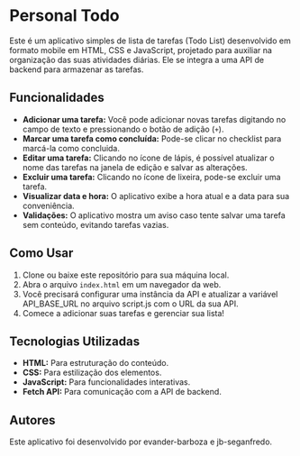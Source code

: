 # Personal Todo

Este é um aplicativo simples de lista de tarefas (Todo List) desenvolvido em formato mobile em HTML, CSS e JavaScript, projetado para auxiliar na organização das suas atividades diárias. Ele se integra a uma API de backend para armazenar as tarefas.

## Funcionalidades

- **Adicionar uma tarefa:** Você pode adicionar novas tarefas digitando no campo de texto e pressionando o botão de adição (`+`).
- **Marcar uma tarefa como concluída:** Pode-se clicar no checklist para marcá-la como concluida.
- **Editar uma tarefa:** Clicando no ícone de lápis, é possível atualizar o nome das tarefas na janela de edição e salvar as alterações.
- **Excluir uma tarefa:** Clicando no ícone de lixeira, pode-se excluir uma tarefa.
- **Visualizar data e hora:** O aplicativo exibe a hora atual e a data para sua conveniência.
- **Validações:** O aplicativo mostra um aviso caso tente salvar uma tarefa sem conteúdo, evitando tarefas vazias.

## Como Usar

1. Clone ou baixe este repositório para sua máquina local.
2. Abra o arquivo `index.html` em um navegador da web.
3. Você precisará configurar uma instância da API e atualizar a variável API_BASE_URL no arquivo script.js com o URL da sua API.
4. Comece a adicionar suas tarefas e gerenciar sua lista!

## Tecnologias Utilizadas

- **HTML:** Para estruturação do conteúdo.
- **CSS:** Para estilização dos elementos.
- **JavaScript:** Para funcionalidades interativas.
- **Fetch API:** Para comunicação com a API de backend.

## Autores

Este aplicativo foi desenvolvido por evander-barboza e jb-seganfredo.

